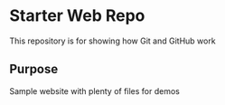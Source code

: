 # Starter Web Repo

This repository is for showing how Git and GitHub work

## Purpose 

Sample website with plenty of files for demos





